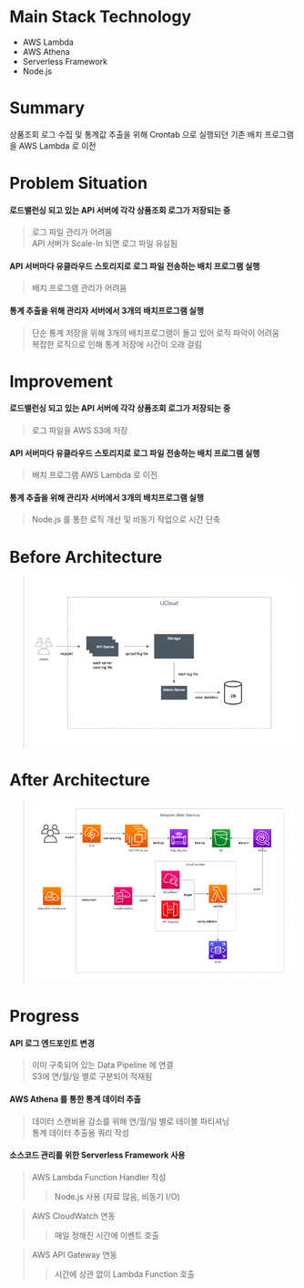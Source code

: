 # Main Stack Technology
* AWS Lambda
* AWS Athena
* Serverless Framework
* Node.js


# Summary
상품조회 로그 수집 및 통계값 추출을 위해 Crontab 으로 실행되던 기존 배치 프로그램을 AWS Lambda 로 이전

# Problem Situation
#### 로드밸런싱 되고 있는 API 서버에 각각 상품조회 로그가 저장되는 중
> 로그 파일 관리가 어려움</br>
> API 서버가 Scale-In 되면 로그 파일 유실됨

#### API 서버마다 유클라우드 스토리지로 로그 파일 전송하는 배치 프로그램 실행
>  배치 프로그램 관리가 어려움

#### 통계 추출을 위해 관리자 서버에서 3개의 배치프로그램 실행
> 단순 통계 저장을 위해 3개의 배치프로그램이 돌고 있어 로직 파악이 어려움</br>
> 복잡한 로직으로 인해 통계 저장에 시간이 오래 걸림

# Improvement
#### 로드밸런싱 되고 있는 API 서버에 각각 상품조회 로그가 저장되는 중
> 로그 파일을 AWS S3에 저장

#### API 서버마다 유클라우드 스토리지로 로그 파일 전송하는 배치 프로그램 실행
> 배치 프로그램 AWS Lambda 로 이전

#### 통계 추출을 위해 관리자 서버에서 3개의 배치프로그램 실행
> Node.js 를 통한 로직 개선 및 비동기 작업으로 시간 단축

# Before Architecture
> ![UCloud Architecture](img/ucloud_goodsview_architecture.jpg)

# After Architecture
> ![AWS Architecture](img/aws_goodsview_architecture.png)

# Progress
#### API 로그 엔드포인트 변경
> 이미 구축되어 있는 Data Pipeline 에 연결</br>
> S3에 연/월/일 별로 구분되어 적재됨

#### AWS Athena 를 통한 통계 데이터 추출
> 데이터 스캔비용 감소를 위해 연/월/일 별로 테이블 파티셔닝</br>
> 통계 데이터 추출용 쿼리 작성

#### 소스코드 관리를 위한 Serverless Framework 사용
> AWS Lambda Function Handler 작성
>> Node.js 사용 (자료 많음, 비동기 I/O)

> AWS CloudWatch 연동
>> 매일 정해진 시간에 이벤트 호출

> AWS API Gateway 연동
>> 시간에 상관 없이 Lambda Function 호출

